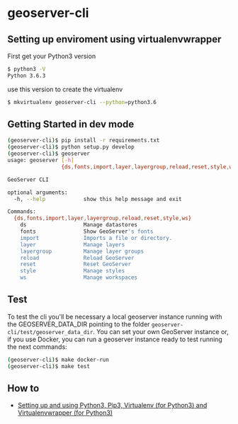 # geoserver-cli

## Setting up enviroment using virtualenvwrapper
First get your Python3 version
```bash
$ python3 -V
Python 3.6.3

```

use this version to create the virtualenv

```bash
$ mkvirtualenv geoserver-cli --python=python3.6
```

## Getting Started in dev mode

```bash
(geoserver-cli)$ pip install -r requirements.txt
(geoserver-cli)$ python setup.py develop
(geoserver-cli)$ geoserver
usage: geoserver [-h]
                 {ds,fonts,import,layer,layergroup,reload,reset,style,ws} ...

GeoServer CLI

optional arguments:
  -h, --help            show this help message and exit

Commands:
  {ds,fonts,import,layer,layergroup,reload,reset,style,ws}
    ds                  Manage datastores
    fonts               Show GeoServer's fonts
    import              Imports a file or directory.
    layer               Manage layers
    layergroup          Manage layer groups
    reload              Reload GeoServer
    reset               Reset GeoServer
    style               Manage styles
    ws                  Manage workspaces
```

## Test
To test the cli you'll be necessary a local geoserver instance running with the GEOSERVER_DATA_DIR pointing to the folder 
`geoserver-cli/test/geoserver_data_dir`. You can set your own GeoServer instance or, if you use Docker, you can run a 
geoserver instance ready to test running the next commands:

```bash
(geoserver-cli)$ make docker-run
(geoserver-cli)$ make test

```

## How to
* [Setting up and using Python3, Pip3, Virtualenv (for Python3) and Virtualenvwrapper (for Python3)](https://gist.github.com/IamAdiSri/a379c36b70044725a85a1216e7ee9a46)


